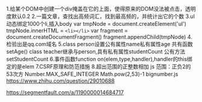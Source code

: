 1.给某个DOM中创建一个div掩盖在它的上面，使得原来的DOM没法被点击，透明度默认0.2
2.一篇文章，查找出高频词汇，找到最高频的，并统计出它的个数
3.ul动态绑定1000个li,插入body
  var tmpNode = document.createElement('ul')
  tmpNode.innerHTML = `<li></li>`
  var fragment = document.createDocumentFragment()
  fragment.appendChild(tmpNode)
4.检验出是qq.com域名
5.class person设置公有属性name私有属性age 共有函数setAge()
  class teacher继承与person,具有私有属性studentCount 公有方法setStudentCount
6.事件函数function on(elem,type,handler),handler的this绑定的是elem
7.CSRF原理和防范措施
8.超出范围的正整数相加
 js 范围：正负2的53次方
 Number.MAX_SAFE_INTEGER  Math.pow(2,53)-1
 bignumber.js
 https://www.zhihu.com/question/29010688

 https://segmentfault.com/a/1190000014684717